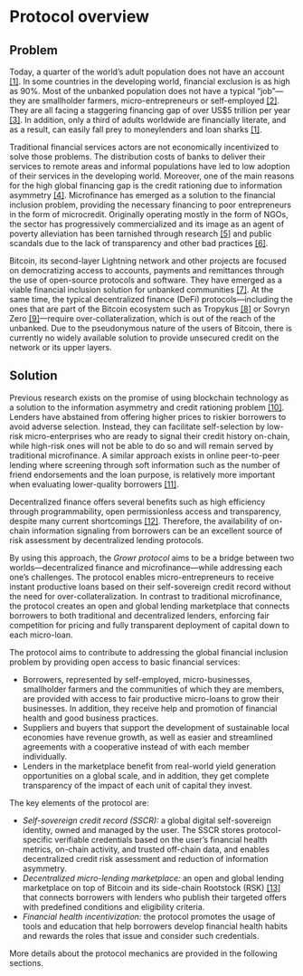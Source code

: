 # Protocol overview

## Problem

Today, a quarter of the world’s adult population does not have an account [[1]](#ref1). In some countries in the developing world, financial exclusion is as high as 90%. Most of the unbanked population does not have a typical “job”—they are smallholder farmers, micro-entrepreneurs or self-employed [[2]](#ref2). They are all facing a staggering financing gap of over US$5 trillion per year [[3]](#ref3). In addition, only a third of adults worldwide are financially literate, and as a result, can easily fall prey to moneylenders and loan sharks [[1]](#ref1).

Traditional financial services actors are not economically incentivized to solve those problems. The distribution costs of banks to deliver their services to remote areas and informal populations have led to low adoption of their services in the developing world. Moreover, one of the main reasons for the high global financing gap is the credit rationing due to information asymmetry [[4]](#ref4). Microfinance has emerged as a solution to the financial inclusion problem, providing the necessary financing to poor entrepreneurs in the form of microcredit. Originally operating mostly in the form of NGOs, the sector has progressively commercialized and its image as an agent of poverty alleviation has been tarnished through research [[5]](#ref5) and public scandals due to the lack of transparency and other bad practices [[6]](#ref6).

Bitcoin, its second-layer Lightning network and other projects are focused on democratizing access to accounts, payments and remittances through the use of open-source protocols and software. They have emerged as a viable financial inclusion solution for unbanked communities [[7]](#ref7). At the same time, the typical decentralized finance (DeFi) protocols—including the ones that are part of the Bitcoin ecosystem such as Tropykus [[8]](#ref8) or Sovryn Zero [[9]](#ref9)—require over-collateralization, which is out of the reach of the unbanked. Due to the pseudonymous nature of the users of Bitcoin, there is currently no widely available solution to provide unsecured credit on the network or its upper layers.


## Solution

Previous research exists on the promise of using blockchain technology as a solution to the information asymmetry and credit rationing problem [[10]](#ref10). Lenders have abstained from offering higher prices to riskier borrowers to avoid adverse selection. Instead, they can facilitate self-selection by low-risk micro-enterprises who are ready to signal their credit history on-chain, while high-risk ones will not be able to do so and will remain served by traditional microfinance. A similar approach exists in online peer-to-peer lending where screening through soft information such as the number of friend endorsements and the loan purpose, is relatively more important when evaluating lower-quality borrowers [[11]](#ref11).

Decentralized finance offers several benefits such as high efficiency through programmability, open permissionless access and transparency, despite many current shortcomings [[12]](#ref12). Therefore, the availability of on-chain information signaling from borrowers can be an excellent source of risk assessment by decentralized lending protocols.

By using this approach, the _Growr protocol_ aims to be a bridge between two worlds—decentralized finance and microfinance—while addressing each one’s challenges. The protocol enables micro-entrepreneurs to receive instant productive loans based on their self-sovereign credit record without the need for over-collateralization. In contrast to traditional microfinance, the protocol creates an open and global lending marketplace that connects borrowers to both traditional and decentralized lenders, enforcing fair competition for pricing and fully transparent deployment of capital down to each micro-loan.

The protocol aims to contribute to addressing the global financial inclusion problem by providing open access to basic financial services:



* Borrowers, represented by self-employed, micro-businesses, smallholder farmers and the communities of which they are members, are provided with access to fair productive micro-loans to grow their businesses. In addition, they receive help and promotion of financial health and good business practices.
* Suppliers and buyers that support the development of sustainable local economies have revenue growth, as well as easier and streamlined agreements with a cooperative instead of with each member individually.
* Lenders in the marketplace benefit from real-world yield generation opportunities on a global scale, and in addition, they get complete transparency of the impact of each unit of capital they invest.

The key elements of the protocol are:


* _Self-sovereign credit record (SSCR):_ a global digital self-sovereign identity, owned and managed by the user. The SSCR stores protocol-specific verifiable credentials based on the user’s financial health metrics, on-chain activity, and trusted off-chain data, and enables decentralized credit risk assessment and reduction of information asymmetry.
* _Decentralized micro-lending marketplace:_ an open and global lending marketplace on top of Bitcoin and its side-chain Rootstock (RSK) [[13]](#ref13) that connects borrowers with lenders who publish their targeted offers with predefined conditions and eligibility criteria.
* _Financial health incentivization:_ the protocol promotes the usage of tools and education that help borrowers develop financial health habits and rewards the roles that issue and consider such credentials.

More details about the protocol mechanics are provided in the following sections.

